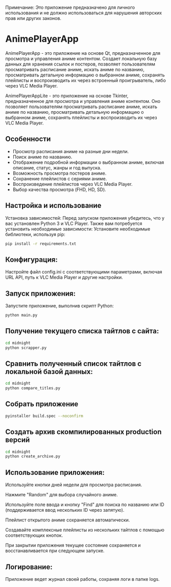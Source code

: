 Примечание: Это приложение предназначено для личного использования и не должно использоваться для нарушения авторских прав или других законов.

# AnimePlayerApp
AnimePlayerApp - это приложение на основе Qt, предназначенное для просмотра и управления аниме контентом. Создает локальную базу данных для хранения ссылок и постеров, позволяет пользователям просматривать расписание аниме, искать аниме по названию, просматривать детальную информацию о выбранном аниме, сохранять плейлисты и воспроизводить их через встроенный проигрыватель, либо через VLC Media Player.

AnimePlayerAppLite - это приложение на основе Tkinter, предназначенное для просмотра и управления аниме контентом. Оно позволяет пользователям просматривать расписание аниме, искать аниме по названию, просматривать детальную информацию о выбранном аниме, сохранять плейлисты и воспроизводить их через VLC Media Player.

## Особенности
- Просмотр расписания аниме на разные дни недели.
- Поиск аниме по названию.
- Отображение подробной информации о выбранном аниме, включая описание, статус, жанры и год выпуска.
- Возможность просмотра постеров аниме.
- Сохранение плейлистов с сериями аниме.
- Воспроизведение плейлистов через VLC Media Player.
- Выбор качества просмотра (FHD, HD, SD).

## Настройка и использование
Установка зависимостей:
Перед запуском приложения убедитесь, что у вас установлен Python 3 и VLC Player. Также вам потребуется установить необходимые зависимости:
Установите необходимые библиотеки, используя pip:

```bash
pip install -r requirements.txt
```
## Конфигурация:
Настройте файл config.ini с соответствующими параметрами, включая URL API, путь к VLC Media Player и другие настройки.

## Запуск приложения:
Запустите приложение, выполнив скрипт Python:

```bash
python main.py
```

## Получение текущего списка тайтлов с сайта:
```bash
cd midnight
python scrapper.py
```

## Сравнить полученный список тайтлов с локальной базой данных:
```bash
cd midnight
python compare_titles.py
```

## Собрать приложение
```bash
pyinstaller build.spec --noconfirm
```

## Создать архив скомпилированных production версий
```bash
cd midnight
python create_archive.py
```

## Использование приложения:

Используйте кнопки дней недели для просмотра расписания.

Нажмите "Random" для выбора случайного аниме.

Используйте поле ввода и кнопку "Find" для поиска по названию или ID (поддерживается ввод нескольких ID через запятую).

Плейлист открытого аниме сохраняется автоматически.

Создавайте комплексные плейлисты из нескольких тайтлов с помощью соответствующих кнопок.

При закрытии приложения текущее состояние сохраняется и восстанавливается при следующем запуске.

## Логирование:
Приложение ведет журнал своей работы, сохраняя логи в папке logs. 
